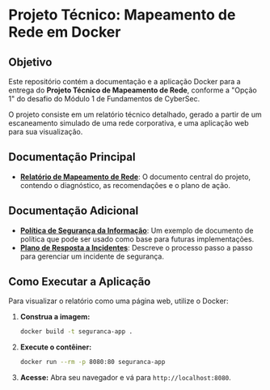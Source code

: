 # Projeto Técnico: Mapeamento de Rede em Docker

## Objetivo

Este repositório contém a documentação e a aplicação Docker para a entrega do **Projeto Técnico de Mapeamento de Rede**, conforme a "Opção 1" do desafio do Módulo 1 de Fundamentos de CyberSec.

O projeto consiste em um relatório técnico detalhado, gerado a partir de um escaneamento simulado de uma rede corporativa, e uma aplicação web para sua visualização.

## Documentação Principal

- **[Relatório de Mapeamento de Rede](./relatorio_mapeamento_rede.md)**: O documento central do projeto, contendo o diagnóstico, as recomendações e o plano de ação.

## Documentação Adicional

- **[Política de Segurança da Informação](./politica_de_seguranca.md)**: Um exemplo de documento de política que pode ser usado como base para futuras implementações.
- **[Plano de Resposta a Incidentes](./plano_resposta_incidentes.md)**: Descreve o processo passo a passo para gerenciar um incidente de segurança.

## Como Executar a Aplicação

Para visualizar o relatório como uma página web, utilize o Docker:

1.  **Construa a imagem:**
    ```bash
    docker build -t seguranca-app .
    ```

2.  **Execute o contêiner:**
    ```bash
    docker run --rm -p 8080:80 seguranca-app
    ```

3.  **Acesse:** Abra seu navegador e vá para `http://localhost:8080`.

